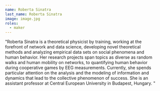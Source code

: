 ```yaml
---
name: Roberta Sinatra
last_name: Roberta Sinatra
image: image.jpg
roles:
  - maker
---
```

"Roberta Sinatra is a theoretical physicist by training, working at the forefront of network and data science, developing novel theoretical methods and analyzing empirical data sets on social phenomena and human behavior. Her research projects span topics as diverse as random walks and human mobility on networks, to quantifying human behavior during cooperative games by EEG measurements. Currently, she spends particular attention on the analysis and the modeling of information and dynamics that lead to the collective phenomenon of success. She is an assistant professor at Central European University in Budapest, Hungary.
"